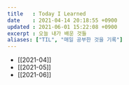 ```yaml
---
title   : Today I Learned
date    : 2021-04-14 20:18:55 +0900
updated : 2021-06-01 15:22:08 +0900
excerpt : 오늘 내가 배운 것들
aliases: ["TIL", "매일 공부한 것을 기록"]
---
```

 
- [[2021-04]]
- [[2021-05]]
- [[2021-06]]

